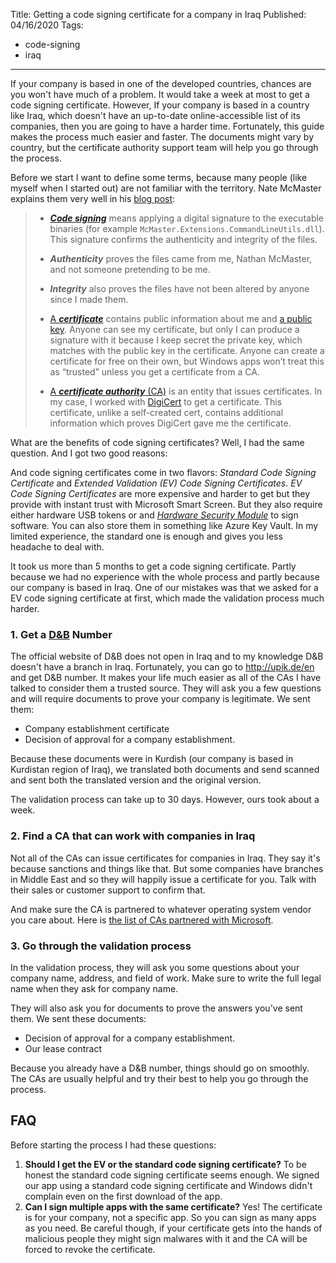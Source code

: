 Title: Getting a code signing certificate for a company in Iraq
Published: 04/16/2020
Tags:

 - code-signing
 - iraq

---

If your company is based in one of the developed countries, chances are you won't have much of a problem. It would take a week at most to get a code signing certificate. However, If your company is based in a country like Iraq, which doesn't have an up-to-date online-accessible list of its companies, then you are going to have a harder time. Fortunately, this guide makes the process much easier and faster. The documents might vary by country, but the certificate authority support team will help you go through the process.

Before we start I want to define some terms, because many people (like myself when I started out) are not familiar with the territory. Nate McMaster explains them very well in his [blog post](https://natemcmaster.com/blog/2018/07/02/code-signing/):

> - [***Code signing***](https://en.wikipedia.org/wiki/Code_signing) means applying a digital signature to the executable binaries (for example `McMaster.Extensions.CommandLineUtils.dll`). This signature confirms the authenticity and integrity of the files.
> - ***Authenticity*** proves the files came from me, Nathan McMaster, and not someone pretending to be me.
> - ***Integrity*** also proves the files have not been altered by anyone since I made them.
>
> - [A ***certificate***](https://en.wikipedia.org/wiki/Public_key_certificate) contains public information about me and [a public key](https://en.wikipedia.org/wiki/Public-key_cryptography). Anyone can see my certificate, but only I can produce a signature with it because I keep secret the private key, which matches with the public key in the certificate. Anyone can create a certificate for free on their own, but Windows apps won’t treat this as “trusted” unless you get a certificate from a CA.
>
> - [A ***certificate authority*** (CA)](https://en.wikipedia.org/wiki/Certificate_authority) is an entity that issues certificates. In my case, I worked with [DigiCert](https://digicert.com/) to get a certificate. This certificate, unlike a self-created cert, contains additional information which proves DigiCert gave me the certificate.

What are the benefits of code signing certificates? Well, I had the same question. And I got two good reasons:

<?# Twitter 1210259160908075008 /?>

<?# Twitter 1210259181854449672 /?>

And code signing certificates come in two flavors: *Standard Code Signing Certificate* and *Extended Validation (EV) Code Signing Certificates*. *EV Code Signing Certificates* are more expensive and harder to get but they provide with instant trust with Microsoft Smart Screen. But they also require either hardware USB tokens or and [_Hardware Security Module_](https://en.wikipedia.org/wiki/Hardware_security_module) to sign software. You can also store them in something like Azure Key Vault. In my limited experience, the standard one is enough and gives you less headache to deal with.

It took us more than 5 months to get a code signing certificate. Partly because we had no experience with the whole process and partly because our company is based in Iraq. One of our mistakes was that we asked for a EV code signing certificate at first, which made the validation process much harder.

### 1. Get a [D&B](https://en.wikipedia.org/wiki/Data_Universal_Numbering_System) Number

The official website of D&B does not open in Iraq and to my knowledge D&B doesn't have a branch in Iraq. Fortunately, you can go to http://upik.de/en and get D&B number. It makes your life much easier as all of the CAs I have talked to consider them a trusted source. They will ask you a few questions and will require documents to prove your company is legitimate. We sent them:

- Company establishment certificate 
- Decision of approval for a company establishment.

Because these documents were in Kurdish (our company is based in Kurdistan region of Iraq), we translated both documents and send scanned and sent both the translated version and the original version.

The validation process can take up to 30 days. However, ours took about a week.

### 2. Find a CA that can work with companies in Iraq

Not all of the CAs can issue certificates for companies in Iraq. They say it's because sanctions and things like that. But some companies have branches in Middle East and so they will happily issue a certificate for you. Talk with their sales or customer support to confirm that.

And make sure the CA is partnered to whatever operating system vendor you care about. Here is [the list of CAs partnered with Microsoft](https://docs.microsoft.com/en-us/security/trusted-root/participants-list).

### 3. Go through the validation process

In the validation process, they will ask you some questions about your company name, address, and field of work. Make sure to write the full legal name when they ask for company name.

They will also ask you for documents to prove the answers you've sent them. We sent these documents:

- Decision of approval for a company establishment.
- Our lease contract

Because you already have a D&B number, things should go on smoothly. The CAs are usually helpful and try their best to help you go through the process.

## FAQ

Before starting the process I had these questions:

1. **Should I get the EV or the standard code signing certificate?**
   To be honest the standard code signing certificate seems enough. We signed our app using a standard code signing certificate and Windows didn't complain even on the first download of the app.
2. **Can I sign multiple apps with the same certificate?**
   Yes! The certificate is for your company, not a specific app. So you can sign as many apps as you need. Be careful though, if your certificate gets into the hands of malicious people they might sign malwares with it and the CA  will be forced to revoke the certificate.